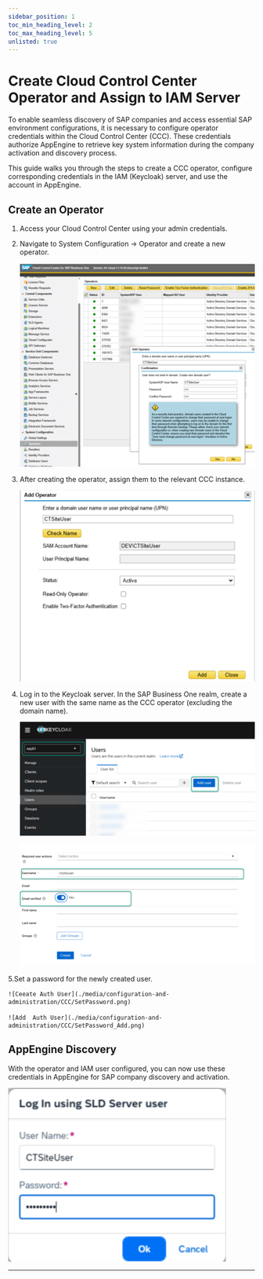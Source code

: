 ```yaml
---
sidebar_position: 1
toc_min_heading_level: 2
toc_max_heading_level: 5
unlisted: true
---
```


# Create Cloud Control Center Operator and Assign to IAM Server

To enable seamless discovery of SAP companies and access essential SAP environment configurations, it is necessary to configure operator credentials within the Cloud Control Center (CCC). These credentials authorize AppEngine to retrieve key system information during the company activation and discovery process.

This guide walks you through the steps to create a CCC operator, configure corresponding credentials in the IAM (Keycloak) server, and use the account in AppEngine.

## Create an Operator

1. Access your Cloud Control Center using your admin credentials.
2. Navigate to System Configuration → Operator and create a new operator.

    ![Create Operator](./media/configuration-and-administration/CCC/CreateOperator.png)

3. After creating the operator, assign them to the relevant CCC instance.

    ![Add Operator](./media/configuration-and-administration/CCC/CreateOperator_Add.png)

4. Log in to the Keycloak server. In the SAP Business One realm, create a new user with the same name as the CCC operator (excluding the domain name).

    ![Create Auth User](./media/configuration-and-administration/CCC/CreateUser.png)

    ![Add Auth User](./media/configuration-and-administration/CCC/CreateUser_Add.png)

5.Set a password for the newly created user.

    ![Ceeate Auth User](./media/configuration-and-administration/CCC/SetPassword.png)

    ![Add  Auth User](./media/configuration-and-administration/CCC/SetPassword_Add.png)

## AppEngine Discovery

With the operator and IAM user configured, you can now use these credentials in AppEngine for SAP company discovery and activation.

![Discover](./media/configuration-and-administration/CCC/Discover.png)

---
